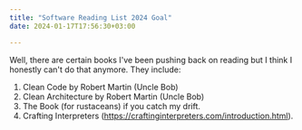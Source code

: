 ```yaml
---
title: "Software Reading List 2024 Goal"
date: 2024-01-17T17:56:30+03:00

---
```


Well, there are certain books I've been pushing back on reading but I think I honestly can't do that anymore.
They include:
1. Clean Code by Robert Martin (Uncle Bob)
2. Clean Architecture by Robert Martin (Uncle Bob)
3. The Book (for rustaceans) if you catch my drift.
4. Crafting Interpreters (https://craftinginterpreters.com/introduction.html).
